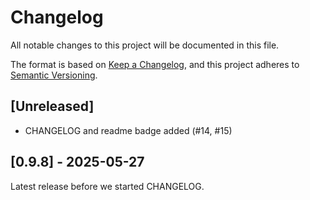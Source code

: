 # Changelog

All notable changes to this project will be documented in this file.

The format is based on [Keep a Changelog](https://keepachangelog.com/en/1.1.0/),
and this project adheres to [Semantic Versioning](https://semver.org/spec/v2.0.0.html).

## [Unreleased]

- CHANGELOG and readme badge added (#14, #15)
  
## [0.9.8] - 2025-05-27

Latest release before we started CHANGELOG.
